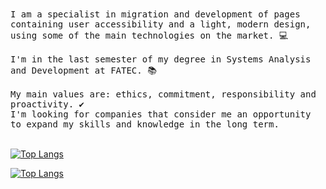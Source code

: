 <!--
[![Anurag's GitHub stats-Dark](https://github-readme-stats.vercel.app/api?username=LucasBalbinoSS&icon_color=f05a29&hide=stars,contribs&show_icons=true&theme=transparent&count_private=true&hide_title=true&include_all_commits=true&text_bold=false&ring_color=f05a29&border_color=30363d&text_color=adbac7)](https://github.com/anuraghazra/github-readme-stats#gh-dark-mode-only)

[![Anurag's GitHub stats-Light](https://github-readme-stats.vercel.app/api?username=LucasBalbinoSS&icon_color=f05a29&hide=stars,contribs&show_icons=true&theme=transparent&count_private=true&hide_title=true&include_all_commits=true&text_bold=false&ring_color=f05a29&border_color=d0d7de&text_color=24292f)](https://github.com/anuraghazra/github-readme-stats#gh-light-mode-only)
-->
<samp>
I am a specialist in migration and development of pages containing user accessibility and a light, modern design,
<br>
using some of the main technologies on the market. 💻
<br>
<br>
I'm in the last semester of my degree in Systems Analysis and Development at FATEC. 📚
<br>
<br>
My main values ​​are: ethics, commitment, responsibility and proactivity. ✔️
<br>
I'm looking for companies that consider me an opportunity to expand my skills and knowledge in the long term.
</samp>
<br>
<br>

[![Top Langs](https://github-readme-stats.vercel.app/api/top-langs/?username=LucasBalbinoSS&hide_title=true&hide=python,java,hack&hide_progress=false&theme=transparent&border_color=30363d&text_color=adbac7)](https://github.com/anuraghazra/github-readme-stats#gh-dark-mode-only)

[![Top Langs](https://github-readme-stats.vercel.app/api/top-langs/?username=LucasBalbinoSS&hide_title=true&hide=python,java,hack&hide_progress=false&theme=transparent&border_color=d0d7de&text_color=24292f)](https://github.com/anuraghazra/github-readme-stats#gh-light-mode-only)

